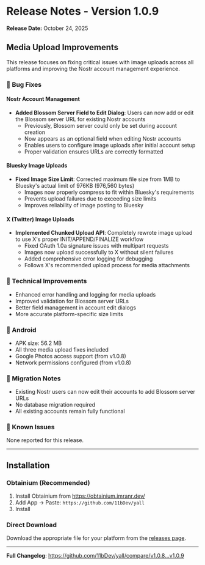 # Release Notes - Version 1.0.9

**Release Date:** October 24, 2025

## Media Upload Improvements

This release focuses on fixing critical issues with image uploads across all platforms and improving the Nostr account management experience.

### 🔧 Bug Fixes

#### Nostr Account Management
- **Added Blossom Server Field to Edit Dialog**: Users can now add or edit the Blossom server URL for existing Nostr accounts
  - Previously, Blossom server could only be set during account creation
  - Now appears as an optional field when editing Nostr accounts
  - Enables users to configure image uploads after initial account setup
  - Proper validation ensures URLs are correctly formatted

#### Bluesky Image Uploads
- **Fixed Image Size Limit**: Corrected maximum file size from 1MB to Bluesky's actual limit of 976KB (976,560 bytes)
  - Images now properly compress to fit within Bluesky's requirements
  - Prevents upload failures due to exceeding size limits
  - Improves reliability of image posting to Bluesky

#### X (Twitter) Image Uploads  
- **Implemented Chunked Upload API**: Completely rewrote image upload to use X's proper INIT/APPEND/FINALIZE workflow
  - Fixed OAuth 1.0a signature issues with multipart requests
  - Images now upload successfully to X without silent failures
  - Added comprehensive error logging for debugging
  - Follows X's recommended upload process for media attachments

### 🎯 Technical Improvements

- Enhanced error handling and logging for media uploads
- Improved validation for Blossom server URLs
- Better field management in account edit dialogs
- More accurate platform-specific size limits

### 📱 Android

- APK size: 56.2 MB
- All three media upload fixes included
- Google Photos access support (from v1.0.8)
- Network permissions configured (from v1.0.8)

### 🔄 Migration Notes

- Existing Nostr users can now edit their accounts to add Blossom server URLs
- No database migration required
- All existing accounts remain fully functional

### 🐛 Known Issues

None reported for this release.

---

## Installation

### Obtainium (Recommended)
1. Install Obtainium from https://obtainium.imranr.dev/
2. Add App → Paste: `https://github.com/11bDev/yall`
3. Install

### Direct Download
Download the appropriate file for your platform from the [releases page](https://github.com/11bDev/yall/releases/tag/v1.0.9).

---

**Full Changelog**: https://github.com/11bDev/yall/compare/v1.0.8...v1.0.9
